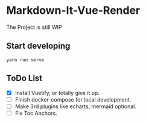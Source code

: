 # Markdown-It-Vue-Render

The Project is still WIP

## Start developing

```yarn run serve```

## ToDo List

- [x] Install Vuetify, or totally give it up.
- [ ] Finish docker-compose for local development.
- [ ] Make 3rd plugins like echarts, mermaid optional.
- [ ] Fix Toc Anchors.
